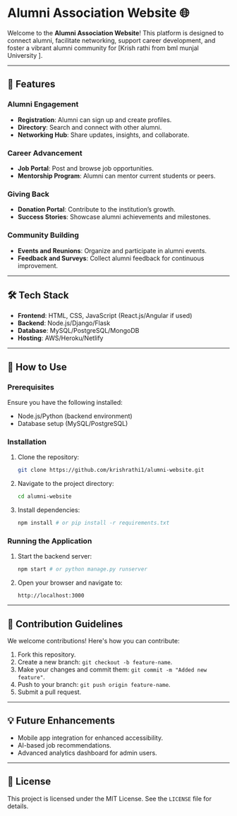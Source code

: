  # Alumni Association Website 🌐  

Welcome to the **Alumni Association Website**! This platform is designed to connect alumni, facilitate networking, support career development, and foster a vibrant alumni community for [Krish rathi from bml munjal University ].

---

## 🚀 Features 

### Alumni Engagement  
- **Registration**: Alumni can sign up and create profiles.  
- **Directory**: Search and connect with other alumni.  
- **Networking Hub**: Share updates, insights, and collaborate.  

### Career Advancement  
- **Job Portal**: Post and browse job opportunities. 
- **Mentorship Program**: Alumni can mentor current students or peers.  

### Giving Back  
- **Donation Portal**: Contribute to the institution’s growth.  
- **Success Stories**: Showcase alumni achievements and milestones.  

### Community Building  
- **Events and Reunions**: Organize and participate in alumni events.  
- **Feedback and Surveys**: Collect alumni feedback for continuous improvement.  

---

## 🛠️ Tech Stack  

- **Frontend**: HTML, CSS, JavaScript (React.js/Angular if used)  
- **Backend**: Node.js/Django/Flask  
- **Database**: MySQL/PostgreSQL/MongoDB  
- **Hosting**: AWS/Heroku/Netlify  

---

## 📖 How to Use  

### Prerequisites  
Ensure you have the following installed:  
- Node.js/Python (backend environment)  
- Database setup (MySQL/PostgreSQL)  

### Installation  
1. Clone the repository:  
   ```bash  
   git clone https://github.com/krishrathi1/alumni-website.git  
   ```  
2. Navigate to the project directory:  
   ```bash  
   cd alumni-website  
   ```  
3. Install dependencies:  
   ```bash  
   npm install # or pip install -r requirements.txt  
   ```  

### Running the Application  
1. Start the backend server:  
   ```bash  
   npm start # or python manage.py runserver  
   ```  
2. Open your browser and navigate to:  
   ```  
   http://localhost:3000  
   ```  

---

## 📝 Contribution Guidelines  

We welcome contributions! Here's how you can contribute:  
1. Fork this repository.  
2. Create a new branch: `git checkout -b feature-name`.  
3. Make your changes and commit them: `git commit -m "Added new feature"`.  
4. Push to your branch: `git push origin feature-name`.  
5. Submit a pull request.  

---

## 💡 Future Enhancements  

- Mobile app integration for enhanced accessibility.  
- AI-based job recommendations.  
- Advanced analytics dashboard for admin users.  

---

## 📄 License  

This project is licensed under the MIT License. See the `LICENSE` file for details.  

